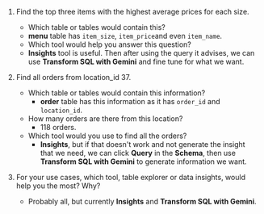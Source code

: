 1.  Find the top three items with the highest average prices for each size.
    -   Which table or tables would contain this?
	   - **menu** table has `item_size`, `item_price`and even `item_name`.
    -   Which tool would help you answer this question?
	- **Insights** tool is useful. Then after using the query it advises, we can use **Transform SQL with Gemini** and fine tune for what we want.
		
2.  Find all orders from location_id 37.
	-   Which table or tables would contain this information?
		- **order** table has this information as it has `order_id` and `location_id`.
    -   How many orders are there from this location?
	    - 118 orders.
    -   Which tool would you use to find all the orders?
	    - **Insights**, but if that doesn't work and not generate the insight that we need, we can click **Query** in the **Schema**, then use **Transform SQL with Gemini** to generate information we want.

3.  For your use cases, which tool, table explorer or data insights, would help you the most? Why?
	-	Probably all, but currently **Insights** and **Transform SQL with Gemini**.
